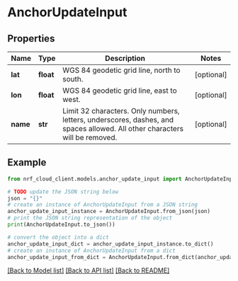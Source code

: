 # AnchorUpdateInput


## Properties

Name | Type | Description | Notes
------------ | ------------- | ------------- | -------------
**lat** | **float** | WGS 84 geodetic grid line, north to south. | [optional] 
**lon** | **float** | WGS 84 geodetic grid line, east to west. | [optional] 
**name** | **str** | Limit 32 characters. Only numbers, letters, underscores, dashes, and spaces allowed. All other characters will be removed. | [optional] 

## Example

```python
from nrf_cloud_client.models.anchor_update_input import AnchorUpdateInput

# TODO update the JSON string below
json = "{}"
# create an instance of AnchorUpdateInput from a JSON string
anchor_update_input_instance = AnchorUpdateInput.from_json(json)
# print the JSON string representation of the object
print(AnchorUpdateInput.to_json())

# convert the object into a dict
anchor_update_input_dict = anchor_update_input_instance.to_dict()
# create an instance of AnchorUpdateInput from a dict
anchor_update_input_from_dict = AnchorUpdateInput.from_dict(anchor_update_input_dict)
```
[[Back to Model list]](../README.md#documentation-for-models) [[Back to API list]](../README.md#documentation-for-api-endpoints) [[Back to README]](../README.md)


